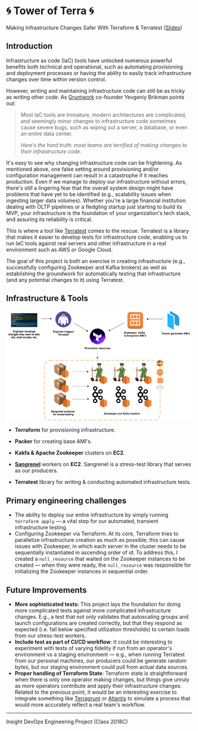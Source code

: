 # 🌀 Tower of Terra 🌀

Making Infrastructure Changes Safer With Terraform & Terratest ([Slides](https://docs.google.com/presentation/d/11J1HlO_GscNaYbUTNd59462zI9EwuFxsRMEliNSkl6Y/edit?usp=sharing))

## Introduction

Infrastructure as code (IaC) tools have unlocked numerous powerful benefits both technical and operational, such as automating provisioning and deployment processes or having the ability to easily track infrastructure changes over time within version control.

However, writing and maintaining infrastructure code can still be as tricky as writing other code. As [Gruntwork](https://www.gruntwork.io/) co-founder Yevgeniy Brikman points out:

> Most IaC tools are immature, modern architectures are complicated, and seemingly minor changes to infrastructure code sometimes cause severe bugs, such as wiping out a server, a database, or even an entire data center.
>
> *Here’s the hard truth: most teams are terrified of making changes to their infrastructure code.*

It's easy to see why changing infrastructure code can be frightening. As mentioned above, one false setting around provisioning and/or configuration management can result in a catastrophe if it reaches production. Even if we manage to deploy our infrastructure without errors, there's still a lingering fear that the overall system design might have problems that have yet to be identified (e.g., scalability issues when ingesting larger data volumes). Whether you're a large financial institution dealing with OLTP pipelines or a fledgling startup just starting to build its MVP, your infrastructure is the foundation of your organization's tech stack, and assuring its reliability is critical.

This is where a tool like [Terratest](https://github.com/gruntwork-io/terratest) comes to the rescue. Terratest is a library that makes it easier to develop tests for infrastructure code, enabling us to run IaC tools against real servers and other infrastructure in a real environment such as AWS or Google Cloud.

The goal of this project is both an exercise in creating infrastructure (e.g., successfully configuring Zookeeper and Kafka brokers) as well as establishing the groundwork for automatically testing that infrastructure (and any potential changes to it) using Terratest.

## Infrastructure & Tools

![alt text](images/Infrastructure_Full.png "Tower of Terra")

- **Terraform** for provisioning infrastructure.

- **Packer** for creating base AMI's.

- **Kakfa & Apache Zookeeper** clusters on **EC2**.

- [**Sangrenel**](https://github.com/jamiealquiza/sangrenel) workers on **EC2**. Sangrenel is a stress-test library that serves as our producers.

- **Terratest** library for writing & conducting automated infrastructure tests.

## Primary engineering challenges
- The ability to deploy our entire infrastructure by simply running `terraform apply` — a vital step for our automated, transient infrastructure testing.
- Configuring Zookeeper via Terraform. At its core, Terraform tries to parallelize infrastructure creation as much as possible; this can cause issues with Zookeeper, in which each server in the cluster needs to be sequentially instantiated in ascending order of id. To address this, I created a `null_resource` that waited on the Zookeeper instances to be created — when they were ready, the `null_resource` was responsible for initializing the Zookeeper instances in sequential order.

## Future Improvements
- **More sophisticated tests:** This project lays the foundation for doing more complicated tests against more complicated infrastructure changes. E.g., a test that not only validates that autoscaling groups and launch configurations are created correctly, but that they respond as expected (i.e. fall below specified utilization thresholds) to certain loads from our stress-test workers.
- **Include test as part of CI/CD workflow**: It could be interesting to experiment with tests of varying fidelity if run from an operator's environment vs a staging environment — e.g., when running Terratest from our personal machines, our producers could be generate random bytes, but our staging environment could pull from actual data sources.
- **Proper handling of Terraform State**: Terraform state is straightforward when there is only one operator making changes, but things give unruly as more operators contribute and apply their infrastructure changes. Related to the previous point, it would be an interesting exercise to integrate something like [Terragrunt](https://github.com/gruntwork-io/terragrunt) or [Atlantis](https://www.runatlantis.io/) to simulate a process that would more accurately reflect a real team's workflow.

---

Insight DevOps Engineering Project (Class 2018C)
